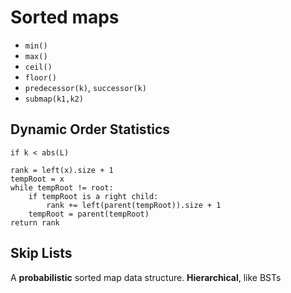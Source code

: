 # Sorted maps

* `min()`
* `max()`
* `ceil()`
* `floor()`
* `predecessor(k)`, `successor(k)`
* `submap(k1,k2)`

## Dynamic Order Statistics

```
if k < abs(L)
```

``` 
rank = left(x).size + 1
tempRoot = x
while tempRoot != root:
    if tempRoot is a right child:
        rank += left(parent(tempRoot)).size + 1
    tempRoot = parent(tempRoot)
return rank
```

## Skip Lists

A **probabilistic** sorted map data structure.
**Hierarchical**, like BSTs

